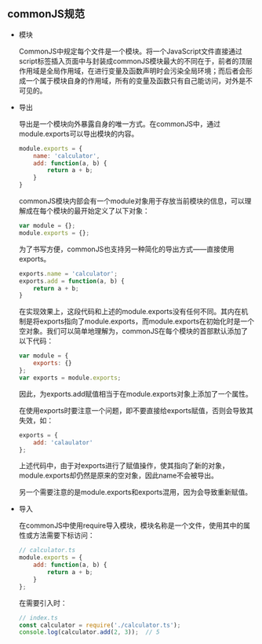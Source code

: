 ## commonJS规范

- 模块

  CommonJS中规定每个文件是一个模块。将一个JavaScript文件直接通过script标签插入页面中与封装成commonJS模块最大的不同在于，前者的顶层作用域是全局作用域，在进行变量及函数声明时会污染全局环境；而后者会形成一个属于模块自身的作用域，所有的变量及函数只有自己能访问，对外是不可见的。

- 导出

  导出是一个模块向外暴露自身的唯一方式。在commonJS中，通过module.exports可以导出模块的内容。

  ```js
  module.exports = {
      name: 'calculator',
      add: function(a, b) {
          return a + b;
      }
  }
  ```

  commonJS模块内部会有一个module对象用于存放当前模块的信息，可以理解成在每个模块的最开始定义了以下对象：

  ```js
  var module = {};
  module.exports = {};
  ```

  为了书写方便，commonJS也支持另一种简化的导出方式——直接使用exports。

  ```js
  exports.name = 'calculator';
  exports.add = function(a, b) {
      return a + b;
  }
  ```

  在实现效果上，这段代码和上述的module.exports没有任何不同。其内在机制是将exports指向了module.exports，而module.exports在初始化时是一个空对象。我们可以简单地理解为，commonJS在每个模块的首部默认添加了以下代码：

  ```js
  var module = {
      exports: {}
  };
  var exports = module.exports;
  ```

  因此，为exports.add赋值相当于在module.exports对象上添加了一个属性。

  在使用exports时要注意一个问题，即不要直接给exports赋值，否则会导致其失效，如：

  ```js
  exports = {
      add: 'calaulator'
  };
  ```

  上述代码中，由于对exports进行了赋值操作，使其指向了新的对象，module.exports却仍然是原来的空对象，因此name不会被导出。

  另一个需要注意的是module.exports和exports混用，因为会导致重新赋值。

- 导入

  在commonJS中使用require导入模块，模块名称是一个文件，使用其中的属性或方法需要下标访问：

  ```js
  // calculator.ts
  module.exports = {
      add: function(a, b) {
          return a + b;
      }
  };
  ```

  在需要引入时：

  ```js
  // index.ts
  const calculator = require('./calculator.ts');
  console.log(calculator.add(2, 3));  // 5
  ```

  
